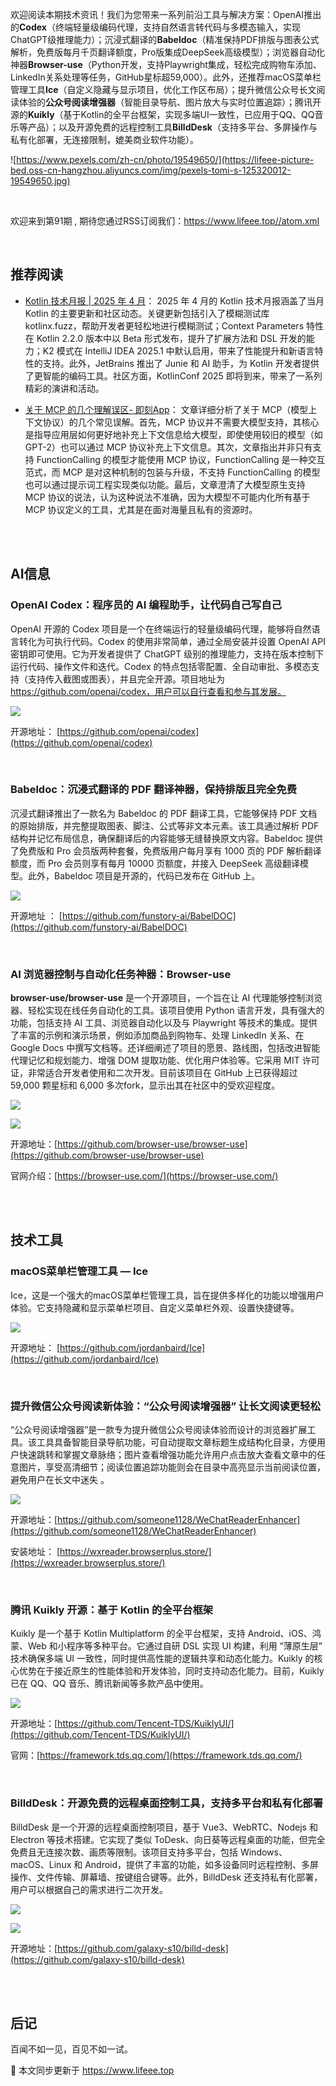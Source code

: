 欢迎阅读本期技术资讯！我们为您带来一系列前沿工具与解决方案：OpenAI推出的**Codex**（终端轻量级编码代理，支持自然语言转代码与多模态输入，实现ChatGPT级推理能力）；沉浸式翻译的**Babeldoc**（精准保持PDF排版与图表公式解析，免费版每月千页翻译额度，Pro版集成DeepSeek高级模型）；浏览器自动化神器**Browser-use**（Python开发，支持Playwright集成，轻松完成购物车添加、LinkedIn关系处理等任务，GitHub星标超59,000）。此外，还推荐macOS菜单栏管理工具**Ice**（自定义隐藏与显示项目，优化工作区布局）；提升微信公众号长文阅读体验的**公众号阅读增强器**（智能目录导航、图片放大与实时位置追踪）；腾讯开源的**Kuikly**（基于Kotlin的全平台框架，实现多端UI一致性，已应用于QQ、QQ音乐等产品）；以及开源免费的远程控制工具**BilldDesk**（支持多平台、多屏操作与私有化部署，无连接限制，媲美商业软件功能）。



![https://www.pexels.com/zh-cn/photo/19549650/](https://lifeee-picture-bed.oss-cn-hangzhou.aliyuncs.com/img/pexels-tomi-s-125320012-19549650.jpg)



<!-- more -->



<br />

欢迎来到第91期 , 期待您通过RSS订阅我们：https://www.lifeee.top//atom.xml

<br />



## 推荐阅读



-    [Kotlin 技术月报 | 2025 年 4 月](https://mp.weixin.qq.com/s/XFLTIFRUtr9dkoaxLzckPw)： 2025 年 4 月的 Kotlin 技术月报涵盖了当月 Kotlin 的主要更新和社区动态。关键更新包括引入了模糊测试库 kotlinx.fuzz，帮助开发者更轻松地进行模糊测试；Context Parameters 特性在 Kotlin 2.2.0 版本中以 Beta 形式发布，提升了扩展方法和 DSL 开发的能力；K2 模式在 IntelliJ IDEA 2025.1 中默认启用，带来了性能提升和新语言特性的支持。此外，JetBrains 推出了 Junie 和 AI 助手，为 Kotlin 开发者提供了更智能的编码工具。社区方面，KotlinConf 2025 即将到来，带来了一系列精彩的演讲和活动。

-   [关于 MCP 的几个理解误区- 即刻App](https://m.okjike.com/originalPosts/6811832d070109da492803d3?s=eyJ1IjoiNWVlMGYzMTU4MTY4MTAwMDE3NzVmZDZiIiwiZCI6MX0%3D&utm_source=wechat_timeline)： 文章详细分析了关于 MCP（模型上下文协议）的几个常见误解。首先，MCP 协议并不需要大模型支持，其核心是指导应用层如何更好地补充上下文信息给大模型，即使使用较旧的模型（如 GPT-2）也可以通过 MCP 协议补充上下文信息。其次，文章指出并非只有支持 FunctionCalling 的模型才能使用 MCP 协议，FunctionCalling 是一种交互范式，而 MCP 是对这种机制的包装与升级，不支持 FunctionCalling 的模型也可以通过提示词工程实现类似功能。最后，文章澄清了大模型原生支持 MCP 协议的说法，认为这种说法不准确，因为大模型不可能内化所有基于 MCP 协议定义的工具，尤其是在面对海量且私有的资源时。


<br />

<br />

## AI信息

### OpenAI Codex：程序员的 AI 编程助手，让代码自己写自己

 OpenAI 开源的 Codex 项目是一个在终端运行的轻量级编码代理，能够将自然语言转化为可执行代码。Codex 的使用非常简单，通过全局安装并设置 OpenAI API 密钥即可使用。它为开发者提供了 ChatGPT 级别的推理能力，支持在版本控制下运行代码、操作文件和迭代。Codex 的特点包括零配置、全自动审批、多模态支持（支持传入截图或图表），并且完全开源。项目地址为 https://github.com/openai/codex，用户可以自行查看和参与其发展。

![](https://lifeee-picture-bed.oss-cn-hangzhou.aliyuncs.com/img/image-20250508224931682.png)

开源地址： [https://github.com/openai/codex](https://github.com/openai/codex)

 

<br />

### Babeldoc：沉浸式翻译的 PDF 翻译神器，保持排版且完全免费

沉浸式翻译推出了一款名为 Babeldoc 的 PDF 翻译工具，它能够保持 PDF 文档的原始排版，并完整提取图表、脚注、公式等非文本元素。该工具通过解析 PDF 结构并记忆布局信息，确保翻译后的内容能够无缝替换原文内容。Babeldoc 提供了免费版和 Pro 会员版两种套餐，免费版用户每月享有 1000 页的 PDF 解析翻译额度，而 Pro 会员则享有每月 10000 页额度，并接入 DeepSeek 高级翻译模型。此外，Babeldoc 项目是开源的，代码已发布在 GitHub 上。

![](https://camo.githubusercontent.com/d336a8fa681155170445610e232044718443ca990fe6ffbd84221fdca14e4246/68747470733a2f2f732e696d6d6572736976657472616e736c6174652e636f6d2f6173736574732f72322d75706c6f6164732f696d616765732f626162656c646f632d707265766965772e706e67)



开源地址 ： [https://github.com/funstory-ai/BabelDOC](https://github.com/funstory-ai/BabelDOC)

<br />

### AI 浏览器控制与自动化任务神器：Browser-use

**browser-use/browser-use** 是一个开源项目，一个旨在让 AI 代理能够控制浏览器、轻松实现在线任务自动化的工具。该项目使用 Python 语言开发，具有强大的功能，包括支持 AI 工具、浏览器自动化以及与 Playwright 等技术的集成。提供了丰富的示例和演示场景，例如添加商品到购物车、处理 LinkedIn 关系、在 Google Docs 中撰写文档等。还详细阐述了项目的愿景、路线图，包括改进智能代理记忆和规划能力、增强 DOM 提取功能、优化用户体验等。它采用 MIT 许可证，非常适合开发者使用和二次开发。目前该项目在 GitHub 上已获得超过 59,000 颗星标和 6,000 多次fork，显示出其在社区中的受欢迎程度。



![](https://lifeee-picture-bed.oss-cn-hangzhou.aliyuncs.com/img/410929479-1440affc-a552-442e-b702-d0d3b277b0ae.gif)

![](https://lifeee-picture-bed.oss-cn-hangzhou.aliyuncs.com/img/image-20250508231208756.png)

开源地址：[https://github.com/browser-use/browser-use](https://github.com/browser-use/browser-use)

官网介绍：[https://browser-use.com/](https://browser-use.com/)



<br />

<br />

## 技术工具



### macOS菜单栏管理工具 — Ice

Ice，这是一个强大的macOS菜单栏管理工具，旨在提供多样化的功能以增强用户体验。它支持隐藏和显示菜单栏项目、自定义菜单栏外观、设置快捷键等。

 ![](https://lifeee-picture-bed.oss-cn-hangzhou.aliyuncs.com/img/373391340-4423085c-4e4b-4f3d-ad0f-90a217c03470.png)

开源地址： [https://github.com/jordanbaird/Ice](https://github.com/jordanbaird/Ice)

<br />

###  提升微信公众号阅读新体验：“公众号阅读增强器” 让长文阅读更轻松

“公众号阅读增强器”是一款专为提升微信公众号阅读体验而设计的浏览器扩展工具。该工具具备智能目录导航功能，可自动提取文章标题生成结构化目录，方便用户快速跳转和掌握文章脉络；图片查看增强功能允许用户点击放大查看文章中的任意图片，享受高清细节；阅读位置追踪功能则会在目录中高亮显示当前阅读位置，避免用户在长文中迷失 。

![](https://lifeee-picture-bed.oss-cn-hangzhou.aliyuncs.com/img/image-20250508224117120.png)

开源地址：[https://github.com/someone1128/WeChatReaderEnhancer](https://github.com/someone1128/WeChatReaderEnhancer)

安装地址： [https://wxreader.browserplus.store/](https://wxreader.browserplus.store/)

<br />

### 腾讯 Kuikly 开源：基于 Kotlin 的全平台框架 



Kuikly 是一个基于 Kotlin Multiplatform 的全平台框架，支持 Android、iOS、鸿蒙、Web 和小程序等多种平台。它通过自研 DSL 实现 UI 构建，利用 “薄原生层” 技术确保多端 UI 一致性，同时提供高性能的逻辑共享和动态化能力。Kuikly 的核心优势在于接近原生的性能体验和开发体验，同时支持动态化能力。目前，Kuikly 已在 QQ、QQ 音乐、腾讯新闻等多款产品中使用。

![](https://lifeee-picture-bed.oss-cn-hangzhou.aliyuncs.com/img/image-20250508230117292.png)

开源地址：[https://github.com/Tencent-TDS/KuiklyUI/](https://github.com/Tencent-TDS/KuiklyUI/)

官网：[https://framework.tds.qq.com/](https://framework.tds.qq.com/)

<br />

### BilldDesk：开源免费的远程桌面控制工具，支持多平台和私有化部署

BilldDesk 是一个开源的远程桌面控制项目，基于 Vue3、WebRTC、Nodejs 和 Electron 等技术搭建。它实现了类似 ToDesk、向日葵等远程桌面的功能，但完全免费且无连接次数、画质等限制。该项目支持多平台，包括 Windows、macOS、Linux 和 Android，提供了丰富的功能，如多设备同时远程控制、多屏操作、文件传输、屏幕墙、按键组合键等。此外，BilldDesk 还支持私有化部署，用户可以根据自己的需求进行二次开发。

![](https://github.com/galaxy-s10/billd-desk/raw/main/src/assets/readme_img/111.png?raw=true)

![](https://github.com/galaxy-s10/billd-desk/raw/main/src/assets/readme_img/222.png?raw=true)

开源地址：[https://github.com/galaxy-s10/billd-desk](https://github.com/galaxy-s10/billd-desk)

<br />

<br />

## 后记

百闻不如一见，百见不如一试。

🎉 本文同步更新于  https://www.lifeee.top
